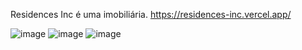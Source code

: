 Residences Inc é uma imobiliária.
https://residences-inc.vercel.app/

![image](https://github.com/user-attachments/assets/edabe8a0-cb57-4e47-9c95-10b935b7b398)
![image](https://github.com/user-attachments/assets/b5801d67-c31d-486f-8aa3-ceb19fd7cd48)
![image](https://github.com/user-attachments/assets/fe12ca76-1d3c-43fa-822c-b98620988535)

